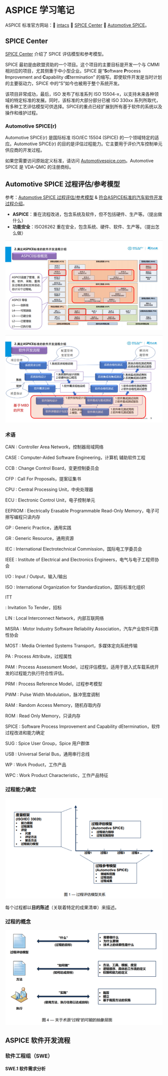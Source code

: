 # ASPICE 学习笔记

ASPICE 标准官方网站：🔎 [intacs](https://intacs.info/index.php) 🔎 [SPICE Center](https://intacs.info/index.php/spice-center) 🔎 [Automotive SPICE](http://www.automotivespice.com/)。

## SPICE Center

[SPICE Center](https://intacs.info/index.php/spice-center) 介绍了 SPICE 评估模型和参考模型。

SPICE 最初是由欧盟资助的一个项目。这个项目的主要目标是开发一个与 CMMI 相对应的项目，尤其侧重于中小型企业。SPICE 是“**S**oftware **P**rocess **I**mprovement and **C**apability d**E**termination” 的缩写。即使软件开发是当时计划的主要驱动力，SPICE 中的“S”如今也被用于整个系统开发。

该项目非常成功，最后，ISO 发布了标准系列 ISO 15504-x，以支持未来各种领域的特定标准的发展。同时，该标准的大部分部分已被 ISO 330xx 系列所取代，有多种工艺评估模型可供选择。SPICE的重点已经扩展到所有基于软件的系统以及操作和维护过程。

### Automotive SPICE(r)

Automotive SPICE(r) 是国际标准 ISO/IEC 15504 (SPICE) 的一个领域特定的适应。Automotive SPICE(r) 的目的是评估过程能力。它主要用于评价汽车控制单元供应商的开发过程。

如果您需要访问原始定义标准，请访问 [Automotivespice.com](http://www.automotivespice.com/)。Automotive SPICE 是 VDA-QMC 的注册商标。

## Automotive SPICE 过程评估/参考模型

参考：[Automotive SPICE 过程评估/参考模型](http://www.automotivespice.com/fileadmin/software-download/AutomotiveSPICE_PAM_31_Chinese.pdf) & [符合ASPICE标准的汽车软件开发过程介绍](https://ww2.mathworks.cn/content/dam/mathworks/mathworks-dot-com/company/events/conferences/automotive-conference-china/2020/aspice-compliant-software-development.pdf)。

- **ASPICE**：重在流程改进，包含系统及软件，但不包括硬件、生产等。（提出做什么）
- **功能安全**：ISO26262 重在安全，包含系统、硬件、软件、生产等。（提出怎么做）

![img](image/index/1629275565990.png "来源于北汽")

![](image/index/1629277760178.png)

### 术语

CAN
:	Controller Area Network，控制器局域网络

CASE
:	Computer-Aided Software Engineering，计算机 辅助软件工程

CCB
:	Change Control Board，变更控制委员会

CFP
:	Call For Proposals，提案征集书

CPU
:	Central Processing Unit，中央处理器

ECU
:	Electronic Control Unit，电子控制单元

EEPROM
:	Electrically Erasable Programmable Read-Only Memory，电子可擦写编程只读内存

GP
:	Generic Practice，通用实践

GR
:	Generic Resource，通用资源

IEC
:	International Electrotechnical Commission，国际电工学委员会

IEEE
:	Institute of Electrical and Electronics Engineers，电气与电子工程师协会

I/O
:	Input / Output，输入/输出

ISO
:	International Organization for Standardization，国际标准化组织

ITT

:	Invitation To Tender，招标

LIN
:	Local Interconnect Network，内部互联网络

MISRA
:	Motor Industry Software Reliability Association，汽车产业软件可靠性协会

MOST
:	Media Oriented Systems Transport，多媒体定向系统传输

PA
:	Process Attribute，过程属性

PAM
:	Process Assessment Model，过程评估模型。适用于嵌入式车载系统开发的过程能力执行符合性评估。

PRM
:	Process Reference Model，过程参考模型

PWM
:	Pulse Width Modulation，脉冲宽度调制

RAM
:	Random Access Memory，随机存取内存

ROM
:	Read Only Memory，只读内存

SPICE
:	Software Process Improvement and Capability dEtermination，软件过程改进和能力确定

SUG
:	Spice User Group，Spice 用户群体

USB
:	Universal Serial Bus，通用串行总线

WP
:	Work Product，工作产品

WPC
:	Work Product Characteristic，工作产品特征

### 过程能力确定

![](image/index/1629422000515.png)

每个过程都以**目的陈述**（关联着特定的成果清单）来描述。

### 过程的概念

![](image/index/1629424642954.png)

## ASPICE 软件开发流程


### 软件工程组（SWE）

#### SWE.1 软件需求分析
